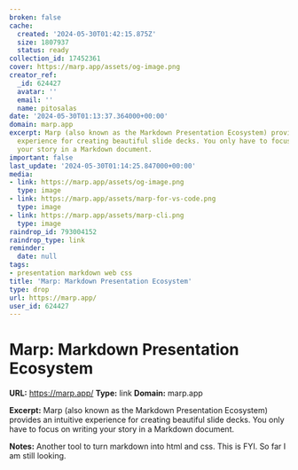 ```yaml
---
broken: false
cache:
  created: '2024-05-30T01:42:15.875Z'
  size: 1807937
  status: ready
collection_id: 17452361
cover: https://marp.app/assets/og-image.png
creator_ref:
  _id: 624427
  avatar: ''
  email: ''
  name: pitosalas
date: '2024-05-30T01:13:37.364000+00:00'
domain: marp.app
excerpt: Marp (also known as the Markdown Presentation Ecosystem) provides an intuitive
  experience for creating beautiful slide decks. You only have to focus on writing
  your story in a Markdown document.
important: false
last_update: '2024-05-30T01:14:25.847000+00:00'
media:
- link: https://marp.app/assets/og-image.png
  type: image
- link: https://marp.app/assets/marp-for-vs-code.png
  type: image
- link: https://marp.app/assets/marp-cli.png
  type: image
raindrop_id: 793004152
raindrop_type: link
reminder:
  date: null
tags:
- presentation markdown web css
title: 'Marp: Markdown Presentation Ecosystem'
type: drop
url: https://marp.app/
user_id: 624427
---
```


# Marp: Markdown Presentation Ecosystem

**URL:** https://marp.app/
**Type:** link
**Domain:** marp.app

**Excerpt:** Marp (also known as the Markdown Presentation Ecosystem) provides an intuitive experience for creating beautiful slide decks. You only have to focus on writing your story in a Markdown document.

**Notes:**
Another tool to turn markdown into html and css. This is FYI. So far I am still looking.

